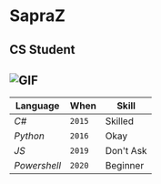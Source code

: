 # SapraZ
## CS Student
![GIF](https://media.tenor.com/images/7db4eaa3e47272c8e58ee018fc390b7d/tenor.gif)
---
Language| When| Skill
--- | --- | ---
*C#* | `2015` | Skilled
*Python* | `2016` | Okay
*JS* | `2019` | Don't Ask
*Powershell* | `2020` | Beginner

